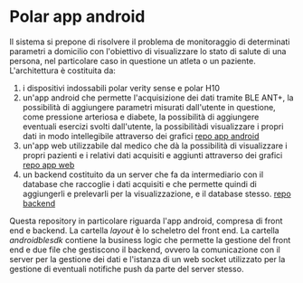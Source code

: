# Polar app android
Il sistema si prepone di risolvere il problema de monitoraggio di determinati parametri a domicilio con l'obiettivo di visualizzare lo stato di salute di una persona, nel particolare caso in questione un atleta o un paziente.
L'architettura è costituita da:
1. i dispositivi indossabili polar verity sense e polar H10
2. un'app android che permette l'acquisizione dei dati tramite BLE ANT+, la possibilità di aggiungere parametri misurati dall'utente in questione, come pressione arteriosa e diabete, la possibilità di aggiungere eventuali esercizi svolti dall'utente, la possibilitàdi visualizzare i propri dati in modo intellegibile attraverso dei grafici [repo app android](https://github.com/UniSalento-IDALab-IoTCourse-2022-2023/wot-project-part1-AndroidApp-DegiorgiProto)
3. un'app web utilizzabile dal medico che dà la possibilità di visualizzare i propri pazienti e i relativi dati acquisiti e aggiunti attraverso dei grafici [repo app web](https://github.com/UniSalento-IDALab-IoTCourse-2022-2023/wot-project-part3-WebApp-DegiorgiProto)
4. un backend costituito da un server che fa da intermediario con il database che raccoglie i dati acquisiti e che permette quindi di aggiungerli e prelevarli per la visualizzazione, e il database stesso. [repo backend](https://github.com/UniSalento-IDALab-IoTCourse-2022-2023/wot-project-part2-Backend-DegiorgiProto)

Questa repository in particolare riguarda l'app android, compresa di front end e backend.
La cartella _layout_ è lo scheletro del front end.
La cartella _androidblesdk_ contiene la business logic che permette la gestione del front end e due file che gestiscono il backend, ovvero la comunicazione con il server per la gestione dei dati e l'istanza di un web socket utilizzato per la gestione di eventuali notifiche push da parte del server stesso.
